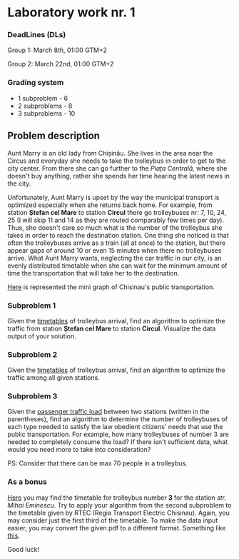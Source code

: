 # Laboratory work nr. 1

### DeadLines (DLs)
Group 1: March 8th, 01:00 GTM+2

Group 2: March 22nd, 01:00 GTM+2

### Grading system
- 1 subproblem  - 6
- 2 subproblems - 8
- 3 subproblems - 10


## Problem description
Aunt Marry is an old lady from Chișinău. She lives in the area near the Circus and everyday she needs to take the trolleybus in order to get to the city center. From there she can go further to the *Piața Centrală*, where she doesn't buy anything, rather she spends her time hearing the latest news in the city. 

Unfortunately, Aunt Marry is upset by the way the municipal transport is optimized especially when she returns back home. For example, from station **Ștefan cel Mare** to station **Circul** there go trolleybuses nr: 7, 10, 24, 25 (I will skip 11 and 14 as they are routed comparably few times per day). Thus, she doesn't care so much what is the number of the trolleybus she takes in order to reach the destination station. One thing she noticed is that often the trolleybuses arrive as a train (all at once) to the station, but there appear gaps of around 10 or even 15 minutes when there no trolleybuses arrive. What Aunt Marry wants, neglecting the car traffic in our city, is an evenly distributed timetable when she can wait for the minimum amount of time the transportation that will take her to the destination. 

[Here](https://github.com/ViSilver/labs/blob/master/ot/lab1/stations/station_graph.txt) is represented the mini graph of Chisinau's public transportation. 


### Subproblem 1
Given the [timetables](https://github.com/ViSilver/labs/tree/master/ot/lab1/stations) of trolleybus arrival, find an algorithm to optimize the traffic from station **Ștefan cel Mare** to station **Circul**. Visualize the data output of your solution.


### Subproblem 2 
Given the [timetables](https://github.com/ViSilver/labs/tree/master/ot/lab1/stations) of trolleybus arrival, find an algorithm to optimize the traffic among all given stations.


### Subproblem 3 
Given the [passenger traffic load](https://github.com/ViSilver/labs/blob/master/ot/lab1/stations/station_graph.txt) between two stations (written in the parentheses), find an algorithm to determine the number of trolleybuses of each type needed to satisfy the law obedient citizens' needs that use the public transportation. For example, how many trolleybuses of number 3 are needed to completely consume the load? If there isn't sufficient data, what would you need more to take into consideration? 

PS: Consider that there can be max 70 people in a trolleybus. 


### As a bonus
[Here](http://rtec.md/rute/3/3-26-70-eminescu.pdf) you may find the timetable for trolleybus number **3** for the station *str. Mihai Eminescu*. Try to apply your algorithm from the second subproblem to the timetable given by RTEC (Regia Transport Electric Chisinau). Again, you may consider just the first third of the timetable. To make the data input easier, you may convert the given pdf to a different format. Something like [this](http://www.pdftohtml.net). 

Good luck!




